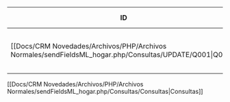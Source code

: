 | ID                                                                                                  | Tipo   | Archivo Origen                                                                                                      | Modulo Funcional        | Base de Datos    | Tablas Afectadas | Joins | Objetivo                                              | Impacto   | Observacion |
| --------------------------------------------------------------------------------------------------- | ------ | ------------------------------------------------------------------------------------------------------------------- | ----------------------- | ---------------- | ---------------- | ----- | ----------------------------------------------------- | --------- | ----------- |
| [[Docs/CRM Novedades/Archivos/PHP/Archivos Normales/sendFieldsML_hogar.php/Consultas/UPDATE/Q001\|Q001]] | UPDATE | [[Docs/CRM Novedades/Archivos/PHP/Archivos Normales/sendFieldsML_hogar.php/Consultas/Consultas\|sendFieldsML_hogar.php]] | Marcar como actualizado | gyssrl_novedades | sw_operaciones   | -     | Setea mailerlite = 1 si la API responde correctamente | Escritura |             |

[[Docs/CRM Novedades/Archivos/PHP/Archivos Normales/sendFieldsML_hogar.php/Consultas/Consultas|Consultas]]